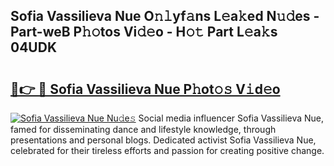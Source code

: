 ## Sofia Vassilieva Nue O𝚗𝚕yf𝚊ns L𝚎a𝚔ed N𝚞𝚍es - Part-weB P𝚑𝚘tos Vi𝚍𝚎o - H𝚘𝚝 Part L𝚎a𝚔s 04UDK

# <h2><a href="http://kfdtcd.oniu.top/?m=Sofia+Vassilieva+Nue">🔗👉 🔴 Sofia Vassilieva Nue P𝚑ot𝚘𝚜 V𝚒d𝚎o</a></h2>

[![Sofia Vassilieva Nue Nu𝚍e𝚜](https://i.imgur.com/0qMVB7G.gif)](http://kfdtcd.oniu.top/?m=Sofia+Vassilieva+Nue)
Social media influencer Sofia Vassilieva Nue, famed for disseminating dance and lifestyle knowledge, through presentations and personal blogs. Dedicated activist Sofia Vassilieva Nue, celebrated for their tireless efforts and passion for creating positive change.  
